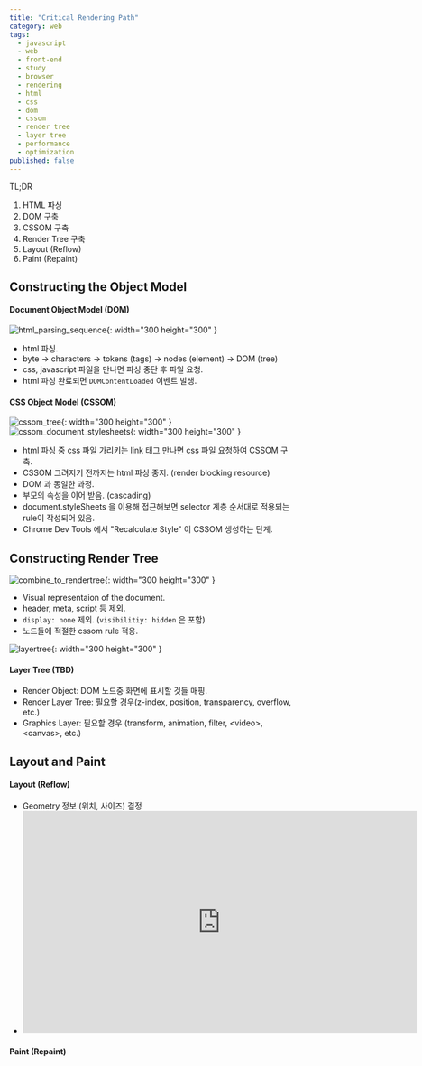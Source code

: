 ```yaml
---
title: "Critical Rendering Path"
category: web
tags:
  - javascript
  - web
  - front-end
  - study
  - browser
  - rendering
  - html
  - css
  - dom
  - cssom
  - render tree
  - layer tree
  - performance
  - optimization
published: false
---
```


TL;DR

1. HTML 파싱
2. DOM 구축
3. CSSOM 구축
4. Render Tree 구축
5. Layout (Reflow)
6. Paint (Repaint)

## Constructing the Object Model

#### Document Object Model (DOM)

![html_parsing_sequence]({{site.url}}{{site.baseurl}}/assets/images/critical_rendering_path/html_parsing_sequence.PNG){: width="300 height="300" }

- html 파싱.
- byte -> characters -> tokens (tags) -> nodes (element) -> DOM (tree)
- css, javascript 파일을 만나면 파싱 중단 후 파일 요청.
- html 파싱 완료되면 `DOMContentLoaded` 이벤트 발생.

#### CSS Object Model (CSSOM)

![cssom_tree]({{site.url}}{{site.baseurl}}/assets/images/critical_rendering_path/cssom_tree.PNG){: width="300 height="300" }
![cssom_document_stylesheets]({{site.url}}{{site.baseurl}}/assets/images/critical_rendering_path/cssom_document_stylesheets.PNG){: width="300 height="300" }

- html 파싱 중 css 파일 가리키는 link 태그 만나면 css 파일 요청하여 CSSOM 구축.
- CSSOM 그려지기 전까지는 html 파싱 중지. (render blocking resource)
- DOM 과 동일한 과정.
- 부모의 속성을 이어 받음. (cascading)
- document.styleSheets 을 이용해 접근해보면 selector 계층 순서대로 적용되는 rule이 작성되어 있음.
- Chrome Dev Tools 에서 "Recalculate Style" 이 CSSOM 생성하는 단계.

## Constructing Render Tree

![combine_to_rendertree]({{site.url}}{{site.baseurl}}/assets/images/critical_rendering_path/constructing_render_tree.PNG){: width="300 height="300" }

- Visual representaion of the document.
- header, meta, script 등 제외.
- `display: none` 제외. (`visibilitiy: hidden` 은 포함)
- 노드들에 적절한 cssom rule 적용.

![layertree]({{site.url}}{{site.baseurl}}/assets/images/critical_rendering_path/dommtree_layertree.PNG){: width="300 height="300" }

#### Layer Tree (TBD)

- Render Object: DOM 노드중 화면에 표시할 것들 매핑.
- Render Layer Tree: 필요할 경우(z-index, position, transparency, overflow, etc.)
- Graphics Layer: 필요할 경우 (transform, animation, filter, \<video>, \<canvas>, etc.)

## Layout and Paint

#### Layout (Reflow)

- Geometry 정보 (위치, 사이즈) 결정
- <iframe width="700" height="394" src="https://www.youtube.com/embed/ZTnIxIA5KGw" frameborder="0" allow="accelerometer; autoplay; clipboard-write; encrypted-media; gyroscope; picture-in-picture" allowfullscreen></iframe>

#### Paint (Repaint)
